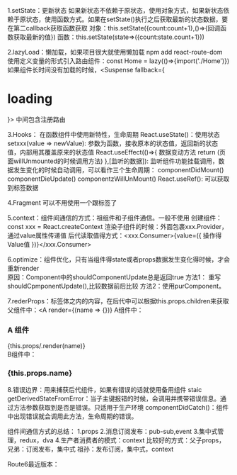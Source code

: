 1.setState：更新状态
如果新状态不依赖于原状态，使用对象方式，如果新状态依赖于原状态，使用函数方式。如果在setState()执行之后获取最新的状态数据，要在第二callback获取函数获取
对象：this.setState({count:count+1},()=>{回调函数获取最新的值})
函数：this.setState(state=>({count:state.count+1}))

2.lazyLoad：懒加载，如果项目很大就使用懒加载  npm add react-route-dom
使用定义变量的形式引入路由组件：const Home = lazy(()=>{import('./Home')})
如果组件长时间没有加载的时候，<Suspense fallback={<h1>loading</h1>}>  中间包含注册路由 <Route>   </Suspense>

3.Hooks： 在函数组件中使用新特性，生命周期
React.useState()：使用状态setxxx(value => newValue): 参数为函数，接收原本的状态值，返回新的状态值，内部用其覆盖原来的状态值
React.useEffect(()=>{ 数据变动方法  return (页面willUnmounted的时候调用方法) },[监听的数据]): 监听组件功能挂载调用，数据发生变化的时候自动调用，可以看作三个生命周期： componentDidMount()  componentDieUpdate()    componentzWillUnMount()
React.useRef(): 可以获取到标签数据

4.Fragment  <Fragment></Fragment> 可以不用使用一个跟标签了

5.context：组件间通信的方式：祖组件和子组件通信。一般不使用
    创建组件：const xxx = React.createContext
    渲染子组件的时候：外面包裹xxx.Provider，通过value属性传递值
    后代读取值得方式：<xxx.Consumer>{value=({    操作得Value值   })}</xxx.Consumer>

6.optimize：组件优化，只有当组件得state或者props数据发生变化得时候，才会重新render  
原因：Component中的shouldComponentUpdate总是返回true
方法1： 重写shouldCpmponentUpdate(),比较数据前后比较
方法2：使用purComponent。

7.rederProps：标签体之内的内容，在后代中可以根据this.props.children来获取
父组件中：<A render={(name => {<B name = {name}></B>})}
A组件中： <div>
            <h3>A 组件</h3>
            {this.props/.render(name)}
        </div>
B组件中：<div>
            <h3>{this.props.name}</h3>
        </div>

8.错误边界：用来捕获后代组件，如果有错误的话就使用备用组件
staic getDerivedStateFromError：当子主键报错的时候，会调用并携带错误信息。通过方法参数获取到是否是错误。只适用于生产环境
componentDidCatch()：组件中出现错误就会调用此方法，生命周期的错误。

组件间通信方式的总结：
1.props
2.消息订阅发布：pub-sub,event
3.集中式管理，redux，dva
4.生产者消费者的模式：context
比较好的方式：父子props，兄弟：订阅发布，集中式     祖孙：发布订阅，集中式，context

Route6最近版本：





